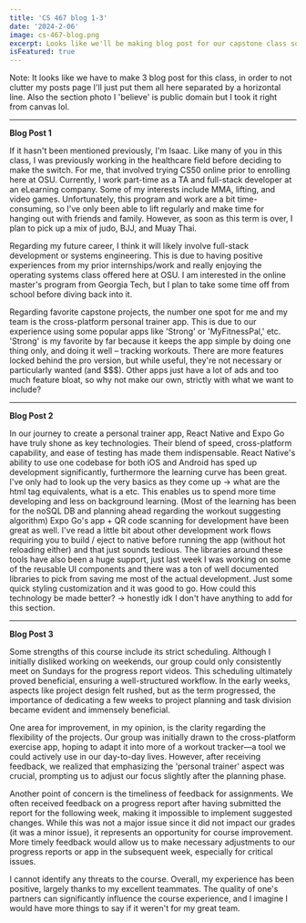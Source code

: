 ```yaml
---
title: 'CS 467 blog 1-3'
date: '2024-2-06'
image: cs-467-blog.png
excerpt: Looks like we'll be making blog post for our capstone class so I'll just dust the cobwebs off of this one.  
isFeatured: true
---
```


Note: It looks like we have to make 3 blog post for this class, in order to not clutter my posts page I'll just put them all here separated by a horizontal line. Also the section photo I 'believe' is public domain but I took it right from canvas lol. 

***

**Blog Post 1**

If it hasn't been mentioned previously, I'm Isaac. Like many of you in this class, I was previously working in the healthcare field before deciding to make the switch. For me, that involved trying CS50 online prior to enrolling here at OSU. Currently, I work part-time as a TA and full-stack developer at an eLearning company. Some of my interests include MMA, lifting, and video games. Unfortunately, this program and work are a bit time-consuming, so I've only been able to lift regularly and make time for hanging out with friends and family. However, as soon as this term is over, I plan to pick up a mix of judo, BJJ, and Muay Thai.

Regarding my future career, I think it will likely involve full-stack development or systems engineering. This is due to having positive experiences from my prior internships/work and really enjoying the operating systems class offered here at OSU. I am interested in the online master's program from Georgia Tech, but I plan to take some time off from school before diving back into it.

Regarding favorite capstone projects, the number one spot for me and my team is the cross-platform personal trainer app. This is due to our experience using some popular apps like 'Strong' or 'MyFitnessPal,' etc. 'Strong' is my favorite by far because it keeps the app simple by doing one thing only, and doing it well – tracking workouts. There are more features locked behind the pro version, but while useful, they're not necessary or particularly wanted (and $$$). Other apps just have a lot of ads and too much feature bloat, so why not make our own, strictly with what we want to include? 

*** 

**Blog Post 2**

In our journey to create a personal trainer app, React Native and Expo Go have truly shone as key technologies. Their blend of speed, cross-platform capability, and ease of testing has made them indispensable. React Native's ability to use one codebase for both iOS and Android has sped up development significantly, furthermore the learning curve has been great. I've only had to look up the very basics as they come up -> what are the html tag equivalents, what is a <view> etc. This enables us to spend more time developing and less on background learning. (Most of the learning has been for the noSQL DB and planning ahead regarding the workout suggesting algorithm) Expo Go's app + QR code scanning for development have been great as well. I've read a little bit about other development work flows requiring you to build / eject to native before running the app (without hot reloading either) and that just sounds tedious. The libraries around these tools have also been a huge support, just last week I was working on some of the reusable UI components and there was a ton of well documented libraries to pick from saving me most of the actual development. Just some quick styling customization and it was good to go. How could this technology be made better? -> honestly idk I don't have anything to add for this section.     

***

**Blog Post 3**

Some strengths of this course include its strict scheduling. Although I initially disliked working on weekends, our group could only consistently meet on Sundays for the progress report videos. This scheduling ultimately proved beneficial, ensuring a well-structured workflow. In the early weeks, aspects like project design felt rushed, but as the term progressed, the importance of dedicating a few weeks to project planning and task division became evident and immensely beneficial.

One area for improvement, in my opinion, is the clarity regarding the flexibility of the projects. Our group was initially drawn to the cross-platform exercise app, hoping to adapt it into more of a workout tracker—a tool we could actively use in our day-to-day lives. However, after receiving feedback, we realized that emphasizing the 'personal trainer' aspect was crucial, prompting us to adjust our focus slightly after the planning phase.

Another point of concern is the timeliness of feedback for assignments. We often received feedback on a progress report after having submitted the report for the following week, making it impossible to implement suggested changes. While this was not a major issue since it did not impact our grades (it was a minor issue), it represents an opportunity for course improvement. More timely feedback would allow us to make necessary adjustments to our progress reports or app in the subsequent week, especially for critical issues.

I cannot identify any threats to the course. Overall, my experience has been positive, largely thanks to my excellent teammates. The quality of one's partners can significantly influence the course experience, and I imagine I would have more things to say if it weren't for my great team. 